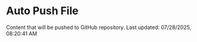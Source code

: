 # Auto Push File

Content that will be pushed to GitHub repository.
Last updated: 07/28/2025, 08:20:41 AM